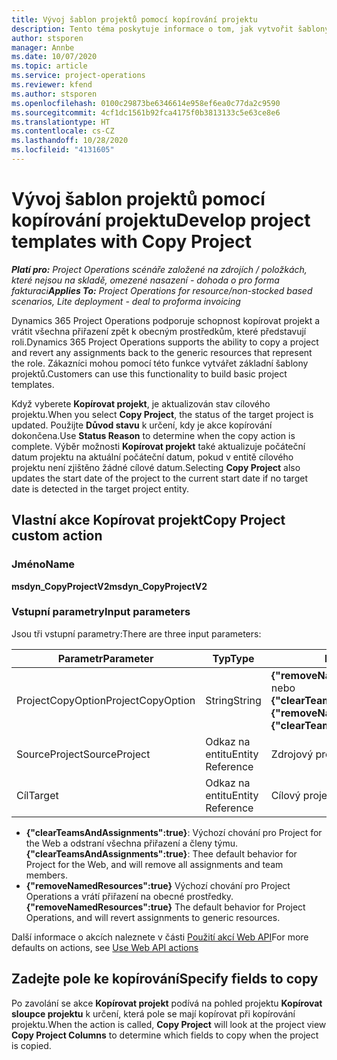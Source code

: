 ```yaml
---
title: Vývoj šablon projektů pomocí kopírování projektu
description: Tento téma poskytuje informace o tom, jak vytvořit šablony projektu pomocí vlastní akce Kopírovat projekt.
author: stsporen
manager: Annbe
ms.date: 10/07/2020
ms.topic: article
ms.service: project-operations
ms.reviewer: kfend
ms.author: stsporen
ms.openlocfilehash: 0100c29873be6346614e958ef6ea0c77da2c9590
ms.sourcegitcommit: 4cf1dc1561b92fca4175f0b3813133c5e63ce8e6
ms.translationtype: HT
ms.contentlocale: cs-CZ
ms.lasthandoff: 10/28/2020
ms.locfileid: "4131605"
---
```

# <a name="develop-project-templates-with-copy-project"></a><span data-ttu-id="658b7-103">Vývoj šablon projektů pomocí kopírování projektu</span><span class="sxs-lookup"><span data-stu-id="658b7-103">Develop project templates with Copy Project</span></span>

<span data-ttu-id="658b7-104">_**Platí pro:** Project Operations scénáře založené na zdrojích / položkách, které nejsou na skladě, omezené nasazení - dohoda o pro forma fakturaci_</span><span class="sxs-lookup"><span data-stu-id="658b7-104">_**Applies To:** Project Operations for resource/non-stocked based scenarios, Lite deployment - deal to proforma invoicing_</span></span>

<span data-ttu-id="658b7-105">Dynamics 365 Project Operations podporuje schopnost kopírovat projekt a vrátit všechna přiřazení zpět k obecným prostředkům, které představují roli.</span><span class="sxs-lookup"><span data-stu-id="658b7-105">Dynamics 365 Project Operations supports the ability to copy a project and revert any assignments back to the generic resources that represent the role.</span></span> <span data-ttu-id="658b7-106">Zákazníci mohou pomocí této funkce vytvářet základní šablony projektů.</span><span class="sxs-lookup"><span data-stu-id="658b7-106">Customers can use this functionality to build basic project templates.</span></span>

<span data-ttu-id="658b7-107">Když vyberete **Kopírovat projekt**, je aktualizován stav cílového projektu.</span><span class="sxs-lookup"><span data-stu-id="658b7-107">When you select **Copy Project**, the status of the target project is updated.</span></span> <span data-ttu-id="658b7-108">Použijte **Důvod stavu** k určení, kdy je akce kopírování dokončena.</span><span class="sxs-lookup"><span data-stu-id="658b7-108">Use **Status Reason** to determine when the copy action is complete.</span></span> <span data-ttu-id="658b7-109">Výběr možnosti **Kopírovat projekt** také aktualizuje počáteční datum projektu na aktuální počáteční datum, pokud v entitě cílového projektu není zjištěno žádné cílové datum.</span><span class="sxs-lookup"><span data-stu-id="658b7-109">Selecting **Copy Project** also updates the start date of the project to the current start date if no target date is detected in the target project entity.</span></span>

## <a name="copy-project-custom-action"></a><span data-ttu-id="658b7-110">Vlastní akce Kopírovat projekt</span><span class="sxs-lookup"><span data-stu-id="658b7-110">Copy Project custom action</span></span> 

### <a name="name"></a><span data-ttu-id="658b7-111">Jméno</span><span class="sxs-lookup"><span data-stu-id="658b7-111">Name</span></span> 

<span data-ttu-id="658b7-112">**msdyn_CopyProjectV2**</span><span class="sxs-lookup"><span data-stu-id="658b7-112">**msdyn_CopyProjectV2**</span></span>

### <a name="input-parameters"></a><span data-ttu-id="658b7-113">Vstupní parametry</span><span class="sxs-lookup"><span data-stu-id="658b7-113">Input parameters</span></span>
<span data-ttu-id="658b7-114">Jsou tři vstupní parametry:</span><span class="sxs-lookup"><span data-stu-id="658b7-114">There are three input parameters:</span></span>

| <span data-ttu-id="658b7-115">Parametr</span><span class="sxs-lookup"><span data-stu-id="658b7-115">Parameter</span></span>          | <span data-ttu-id="658b7-116">Typ</span><span class="sxs-lookup"><span data-stu-id="658b7-116">Type</span></span>   | <span data-ttu-id="658b7-117">Hodnoty</span><span class="sxs-lookup"><span data-stu-id="658b7-117">Values</span></span>                                                   | 
|--------------------|--------|----------------------------------------------------------|
| <span data-ttu-id="658b7-118">ProjectCopyOption</span><span class="sxs-lookup"><span data-stu-id="658b7-118">ProjectCopyOption</span></span>  | <span data-ttu-id="658b7-119">String</span><span class="sxs-lookup"><span data-stu-id="658b7-119">String</span></span> | <span data-ttu-id="658b7-120">**{"removeNamedResources":true}** nebo **{"clearTeamsAndAssignments":true}**</span><span class="sxs-lookup"><span data-stu-id="658b7-120">**{"removeNamedResources":true}** or **{"clearTeamsAndAssignments":true}**</span></span> |
| <span data-ttu-id="658b7-121">SourceProject</span><span class="sxs-lookup"><span data-stu-id="658b7-121">SourceProject</span></span>      | <span data-ttu-id="658b7-122">Odkaz na entitu</span><span class="sxs-lookup"><span data-stu-id="658b7-122">Entity Reference</span></span> | <span data-ttu-id="658b7-123">Zdrojový projekt</span><span class="sxs-lookup"><span data-stu-id="658b7-123">Source Project</span></span> |
| <span data-ttu-id="658b7-124">Cíl</span><span class="sxs-lookup"><span data-stu-id="658b7-124">Target</span></span>             | <span data-ttu-id="658b7-125">Odkaz na entitu</span><span class="sxs-lookup"><span data-stu-id="658b7-125">Entity Reference</span></span> | <span data-ttu-id="658b7-126">Cílový projekt</span><span class="sxs-lookup"><span data-stu-id="658b7-126">Target Project</span></span> |


- <span data-ttu-id="658b7-127">**{"clearTeamsAndAssignments":true}**: Výchozí chování pro Project for the Web a odstraní všechna přiřazení a členy týmu.</span><span class="sxs-lookup"><span data-stu-id="658b7-127">**{"clearTeamsAndAssignments":true}**: Thee default behavior for Project for the Web, and will remove all assignments and team members.</span></span>
- <span data-ttu-id="658b7-128">**{"removeNamedResources":true}** Výchozí chování pro Project Operations a vrátí přiřazení na obecné prostředky.</span><span class="sxs-lookup"><span data-stu-id="658b7-128">**{"removeNamedResources":true}** The default behavior for Project Operations, and will revert assignments to generic resources.</span></span>

<span data-ttu-id="658b7-129">Další informace o akcích naleznete v části [Použití akcí Web API](https://docs.microsoft.com/powerapps/developer/common-data-service/webapi/use-web-api-actions)</span><span class="sxs-lookup"><span data-stu-id="658b7-129">For more defaults on actions, see [Use Web API actions](https://docs.microsoft.com/powerapps/developer/common-data-service/webapi/use-web-api-actions)</span></span>

## <a name="specify-fields-to-copy"></a><span data-ttu-id="658b7-130">Zadejte pole ke kopírování</span><span class="sxs-lookup"><span data-stu-id="658b7-130">Specify fields to copy</span></span> 
<span data-ttu-id="658b7-131">Po zavolání se akce **Kopírovat projekt** podívá na pohled projektu **Kopírovat sloupce projektu** k určení, která pole se mají kopírovat při kopírování projektu.</span><span class="sxs-lookup"><span data-stu-id="658b7-131">When the action is called, **Copy Project** will look at the project view **Copy Project Columns** to determine which fields to copy when the project is copied.</span></span>
